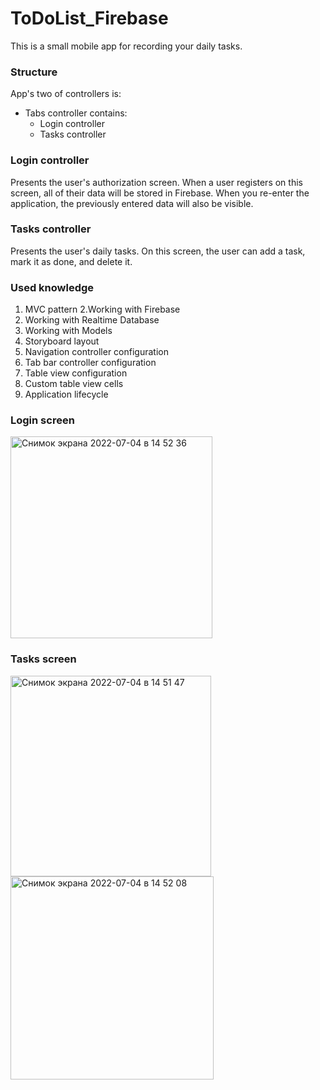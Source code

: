# ToDoList_Firebase

This is a small mobile app for recording your daily tasks.

### Structure
App's two of controllers is:
- Tabs controller contains:
    - Login controller
    - Tasks controller

### Login controller
Presents the user's authorization screen.
When a user registers on this screen, all of their data will be stored in Firebase. When you re-enter the application, the previously entered data will also be visible.

### Tasks controller
Presents the user's daily tasks.
On this screen, the user can add a task, mark it as done, and delete it.

### Used knowledge
1. MVC pattern
2.Working with Firebase
3. Working with Realtime Database
4. Working with Models
6. Storyboard layout
7. Navigation controller configuration
8. Tab bar controller configuration
9. Table view configuration
10. Custom table view cells
11. Application lifecycle

### Login screen

<img width="323" alt="Снимок экрана 2022-07-04 в 14 52 36" src="https://user-images.githubusercontent.com/51018025/177157378-4fbac210-3868-4d70-b216-ba3e082b07fe.png">

### Tasks screen

<img width="321" alt="Снимок экрана 2022-07-04 в 14 51 47" src="https://user-images.githubusercontent.com/51018025/177157481-ef4c8ed2-9dd2-4eaf-a6d2-8eca90deffe5.png">

<img width="325" alt="Снимок экрана 2022-07-04 в 14 52 08" src="https://user-images.githubusercontent.com/51018025/177157513-65337db8-2164-4b8e-bdc4-7a951dc5fb67.png">



